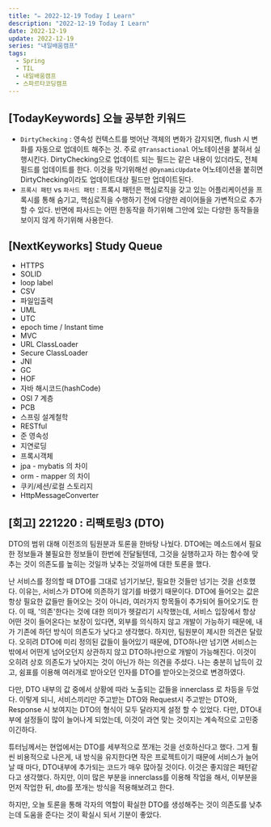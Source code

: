 ```yaml
---
title: "✏️ 2022-12-19 Today I Learn"
description: "2022-12-19 Today I Learn"
date: 2022-12-19
update: 2022-12-19
series: "내일배움캠프"
tags:
  - Spring
  - TIL
  - 내일배움캠프
  - 스파르타코딩캠프
---
```


## [TodayKeywords] 오늘 공부한 키워드

- `DirtyChecking` : 영속성 컨텍스트를 벗어난 객체의 변화가 감지되면, flush 시 변화를 자동으로 업데이트 해주는 것. 주로 `@Transactional` 어노테이션을 붙혀서 실행시킨다. DirtyChecking으로 업데이트 되는 필드는 같은 내용이 있더라도, 전체 필드를 업데이트를 한다. 이것을 막기위해선 `@DynamicUpdate` 어노테이션을 붙히면 DirtyChecking이라도 업데이트대상 필드만 업데이트된다.
- `프록시 패턴` vs `파사드 패턴` : 프록시 패턴은 핵심로직을 갖고 있는 어플리케이션을 프록시를 통해 숨기고, 핵심로직을 수행하기 전에 다양한 레이어들을 가변적으로 추가할 수 있다. 반면에 파사드는 어떤 한동작을 하기위해 그안에 있는 다양한 동작들을 보이지 않게 하기위해 사용한다.

## [NextKeyworks] Study Queue

- HTTPS
- SOLID
- loop label
- CSV
- 파일입출력
- UML
- UTC
- epoch time / Instant time
- MVC
- URL ClassLoader
- Secure ClassLoader
- JNI
- GC
- HOF
- 자바 해시코드(hashCode)
- OSI 7 계층
- PCB
- 스프링 설계철학
- RESTful
- 준 영속성
- 지연로딩
- 프록시객체
- jpa - mybatis 의 차이
- orm - mapper 의 차이
- 쿠키/세션/로컬 스토리지
- HttpMessageConverter

## [회고] 221220 : 리팩토링3 (DTO)

DTO의 범위 대해 이전조의 팀원분과 토론을 한바탕 나눴다. DTO에는 메소드에서 필요한 정보들과 불필요한 정보들이 한번에 전달될텐데, 그것을 실행하고자 하는 함수에 맞추는 것이 의존도를 높히는 것일까 낮추는 것일까에 대한 토론을 했다.

난 서비스를 정의할 때 DTO를 그대로 넘기기보단, 필요한 것들만 넘기는 것을 선호했다. 이유는, 서비스가 DTO에 의존하기 않기를 바랬기 때문이다. DTO에 들어오는 값은 항상 필요한 값들만 들어오는 것이 아니라, 여러가지 항목들이 추가되어 들어오기도 한다. 이 때, '의존'한다는 것에 대한 의미가 헷갈리기 시작했는데, 서비스 입장에서 항상 어떤 것이 들어온다는 보장이 있다면, 외부를 의식하지 않고 개발이 가능하기 때문에, 내가 기존에 하던 방식이 의존도가 낮다고 생각했다. 하지만, 팀원분이 제시한 의견은 달랐다. 오히려 DTO에 미리 정의된 값들이 들어있기 때문에, DTO하나만 넘기면 서비스는 밖에서 어떤게 넘어오던지 상관하지 않고 DTO하나만으로 개발이 가능해진다. 이것이 오히려 상호 의존도가 낮아지는 것이 아닌가 하는 의견을 주셨다. 나는 충분히 납득이 갔고, 쉼표를 이용해 여러개로 받아오던 인자를 DTO를 받아오는것으로 변경하였다.

다만, DTO 내부의 값 중에서 상황에 따라 노출되는 값들을 innerclass 로 차등을 두었다. 이렇게 되니, 서비스끼리만 주고받는 DTO와 Request시 주고받는 DTO와, Response 시 보여지는 DTO의 형식이 모두 달라지게 설정 할 수 있었다. 다만, DTO내부에 설정들이 많이 늘어나게 되었는데, 이것이 과연 맞는 것이지는 계속적으로 고민중이긴하다.

튜터님께서는 현업에서는 DTO를 세부적으로 쪼개는 것을 선호하신다고 했다. 그게 훨씬 비용적으로 나은게, 내 방식을 유지한다면 작은 프로젝트이기 때문에 서비스가 늘어날 때 마다, DTO내부에 추가되는 코드가 매우 많아질 것이다. 이것은 좋지않은 패턴같다고 생각했다. 하지만, 이미 많은 부분을 innerclass를 이용해 작업을 해서, 이부분을 먼저 작업한 뒤, dto를 쪼개는 방식을 적용해보려고 한다.

하지만, 오늘 토론을 통해 각자의 역할이 확실한 DTO를 생성해주는 것이 의존도를 낮추는데 도움을 준다는 것이 확실시 되서 기분이 좋았다.
